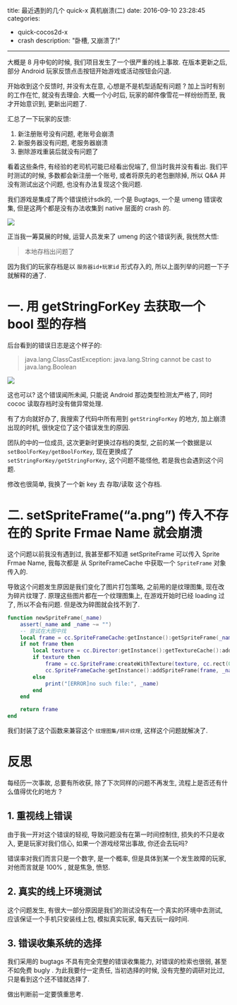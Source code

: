 title: 最近遇到的几个 quick-x 真机崩溃(二)
date: 2016-09-10 23:28:45
categories:
- quick-cocos2d-x
- crash
description: "卧槽, 又崩溃了!"
---

大概是 8 月中旬的时候, 我们项目发生了一个很严重的线上事故. 在版本更新之后, 部分 Android 玩家反馈点击按钮开始游戏或活动按钮会闪退.

开始收到这个反馈时, 并没有太在意, 心想是不是机型适配有问题 ? 加上当时有别的工作在忙, 就没有去理会. 大概一个小时后, 玩家的邮件像雪花一样纷纷而至, 我才开始意识到, 更新出问题了.

汇总了一下玩家的反馈:

1. 新注册账号没有问题, 老账号会崩溃
2. 新服务器没有问题, 老服务器崩溃
3. 删除游戏重装后就没有问题了

看着这些条件, 有经验的老司机可能已经看出倪端了, 但当时我并没有看出. 我们平时测试的时候, 多数都会新注册一个账号, 或者将原先的老包删除掉, 所以 Q&A 并没有测试出这个问题, 也没有办法复现这个我问题.

我们游戏是集成了两个错误统计sdk的, 一个是 Bugtags, 一个是 umeng 错误收集, 但是这两个都是没有办法收集到 native 层面的 crash 的. 

![][2]

正当我一筹莫展的时候, 运营人员发来了 umeng 的这个错误列表, 我恍然大悟:

> 本地存档出问题了

因为我们的玩家存档是以 `服务器id+玩家id` 形式存入的, 所以上面列举的问题一下子就解释的通了.

# 一. 用 getStringForKey 去获取一个 bool 型的存档

后台看到的错误日志是这个样子的:

> java.lang.ClassCastException: java.lang.String cannot be cast to java.lang.Boolean

![][1]

这也可以? 这个错误闻所未闻, 只能说 Android 那边类型检测太严格了, 同时 cococ 读取存档时没有做异常处理.

有了方向就好办了, 我搜索了代码中所有用到 `getStringForKey` 的地方, 加上崩溃出现的时机, 很快定位了这个错误发生的原因.

团队的中的一位成员, 这次更新时更换过存档的类型, 之前的某一个数据是以 `setBoolForKey/getBoolForKey`, 现在更换成了 `setStringForKey/getStringForKey`, 这个问题不能怪他, 若是我也会遇到这个问题.

修改也很简单, 我换了一个新 key 去 存取/读取 这个存档.


# 二. setSpriteFrame(“a.png”) 传入不存在的 Sprite Frmae Name 就会崩溃

这个问题以前我没有遇到过, 我甚至都不知道 setSpriteFrame 可以传入 Sprite Frmae Name, 我每次都是 从 SpriteFrameCache 中获取一个 `SpriteFrame` 对象传入的.

导致这个问题发生原因是我们变化了图片打包策略, 之前用的是纹理图集, 现在改为碎片纹理了. 原理这些图片都在一个纹理图集上, 在游戏开始时已经 loading 过了, 所以不会有问题. 但是改为碎图就会找不到了.

```lua
function newSpriteFrame(_name)
    assert(_name and _name ~= "")
    -- 尝试在大图中找
    local frame = cc.SpriteFrameCache:getInstance():getSpriteFrame(_name)
    if not frame then
        local texture = cc.Director:getInstance():getTextureCache():addImage(_name)
        if texture then
            frame = cc.SpriteFrame:createWithTexture(texture, cc.rect(0, 0, texture:getContentSize().width, texture:getContentSize().height))
            cc.SpriteFrameCache:getInstance():addSpriteFrame(frame, _name)
        else
            print("[ERROR]no such file:", _name)
        end
    end 

    return frame
end
```

我们封装了这个函数来兼容这个 `纹理图集/碎片纹理`, 这样这个问题就解决了.

# 反思

每经历一次事故, 总要有所收获, 除了下次同样的问题不再发生, 流程上是否还有什么值得优化的地方 ?

## 1. 重视线上错误

由于我一开对这个错误的轻视, 导致问题没有在第一时间控制住, 损失的不只是收入, 更是玩家对我们信心, 如果一个游戏经常出事故, 你还会去玩吗?

错误率对我们而言只是一个数字, 是一个概率, 但是具体到某一个发生故障的玩家, 对他而言就是 100% , 就是焦急, 愤怒.

## 2. 真实的线上环境测试

这个问题发生, 有很大一部分原因是我们的测试没有在一个真实的环境中去测试, 应该保证一个手机只安装线上包, 模拟真实玩家, 每天去玩一段时间.

## 3. 错误收集系统的选择

我们采用的 bugtags 不具有完全完整的错误收集能力, 对错误的检索也很弱, 甚至不如免费 bugly . 为此我要付一定责任, 当初选择的时候, 没有完整的调研对比过, 只是看到这个还不错就选择了.

做出判断前一定要慎重思考.

[1]: /face/yilianmengbi.jpg
[2]: http://ww4.sinaimg.cn/large/7f870d23jw1f7xim4h1aaj21b50ej0ul.jpg